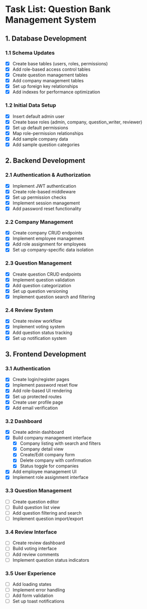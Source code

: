 # Task List: Question Bank Management System

## 1. Database Development

### 1.1 Schema Updates
- [x] Create base tables (users, roles, permissions)
- [x] Add role-based access control tables
- [x] Create question management tables
- [x] Add company management tables
- [x] Set up foreign key relationships
- [x] Add indexes for performance optimization

### 1.2 Initial Data Setup
- [x] Insert default admin user
- [x] Create base roles (admin, company, question_writer, reviewer)
- [x] Set up default permissions
- [x] Map role-permission relationships
- [x] Add sample company data
- [x] Add sample question categories

## 2. Backend Development

### 2.1 Authentication & Authorization
- [x] Implement JWT authentication
- [x] Create role-based middleware
- [x] Set up permission checks
- [x] Implement session management
- [x] Add password reset functionality

### 2.2 Company Management
- [x] Create company CRUD endpoints
- [x] Implement employee management
- [x] Add role assignment for employees
- [x] Set up company-specific data isolation

### 2.3 Question Management
- [x] Create question CRUD endpoints
- [x] Implement question validation
- [x] Add question categorization
- [x] Set up question versioning
- [x] Implement question search and filtering

### 2.4 Review System
- [x] Create review workflow
- [x] Implement voting system
- [x] Add question status tracking
- [x] Set up notification system

## 3. Frontend Development

### 3.1 Authentication
- [x] Create login/register pages
- [x] Implement password reset flow
- [x] Add role-based UI rendering
- [x] Set up protected routes
- [x] Create user profile page
- [x] Add email verification

### 3.2 Dashboard
- [x] Create admin dashboard
- [x] Build company management interface
  - [x] Company listing with search and filters
  - [x] Company detail view
  - [x] Create/Edit company form
  - [x] Delete company with confirmation
  - [x] Status toggle for companies
- [x] Add employee management UI
- [x] Implement role assignment interface

### 3.3 Question Management
- [ ] Create question editor
- [ ] Build question list view
- [ ] Add question filtering and search
- [ ] Implement question import/export

### 3.4 Review Interface
- [ ] Create review dashboard
- [ ] Build voting interface
- [ ] Add review comments
- [ ] Implement question status indicators

### 3.5 User Experience
- [ ] Add loading states
- [ ] Implement error handling
- [ ] Add form validation
- [ ] Set up toast notifications

<!-- ## 4. Testing

### 4.1 Unit Testing
- [ ] Test database models
- [ ] Test API endpoints
- [ ] Test utility functions

### 4.2 Integration Testing
- [ ] Test user flows
- [ ] Test role-based access
- [ ] Test question workflow

### 4.3 End-to-End Testing
- [ ] Test complete user journeys
- [ ] Test error scenarios
- [ ] Test performance

## 5. Deployment

### 5.1 Environment Setup
- [ ] Configure production database
- [ ] Set up environment variables
- [ ] Configure logging and monitoring

### 5.2 CI/CD Pipeline
- [ ] Set up automated testing
- [ ] Configure deployment pipeline
- [ ] Set up staging environment

### 5.3 Documentation
- [ ] Write user guide
- [ ] Create admin documentation
- [ ] Document deployment process -->

